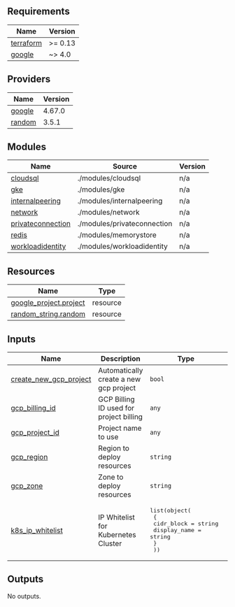 <!-- BEGIN_TF_DOCS -->
## Requirements

| Name | Version |
|------|---------|
| <a name="requirement_terraform"></a> [terraform](#requirement\_terraform) | >= 0.13 |
| <a name="requirement_google"></a> [google](#requirement\_google) | ~> 4.0 |

## Providers

| Name | Version |
|------|---------|
| <a name="provider_google"></a> [google](#provider\_google) | 4.67.0 |
| <a name="provider_random"></a> [random](#provider\_random) | 3.5.1 |

## Modules

| Name | Source | Version |
|------|--------|---------|
| <a name="module_cloudsql"></a> [cloudsql](#module\_cloudsql) | ./modules/cloudsql | n/a |
| <a name="module_gke"></a> [gke](#module\_gke) | ./modules/gke | n/a |
| <a name="module_internalpeering"></a> [internalpeering](#module\_internalpeering) | ./modules/internalpeering | n/a |
| <a name="module_network"></a> [network](#module\_network) | ./modules/network | n/a |
| <a name="module_privateconnection"></a> [privateconnection](#module\_privateconnection) | ./modules/privateconnection | n/a |
| <a name="module_redis"></a> [redis](#module\_redis) | ./modules/memorystore | n/a |
| <a name="module_workloadidentity"></a> [workloadidentity](#module\_workloadidentity) | ./modules/workloadidentity | n/a |

## Resources

| Name | Type |
|------|------|
| [google_project.project](https://registry.terraform.io/providers/hashicorp/google/latest/docs/resources/project) | resource |
| [random_string.random](https://registry.terraform.io/providers/hashicorp/random/latest/docs/resources/string) | resource |

## Inputs

| Name | Description | Type | Default | Required |
|------|-------------|------|---------|:--------:|
| <a name="input_create_new_gcp_project"></a> [create\_new\_gcp\_project](#input\_create\_new\_gcp\_project) | Automatically create a new gcp project | `bool` | `false` | no |
| <a name="input_gcp_billing_id"></a> [gcp\_billing\_id](#input\_gcp\_billing\_id) | GCP Billing ID used for project billing | `any` | n/a | yes |
| <a name="input_gcp_project_id"></a> [gcp\_project\_id](#input\_gcp\_project\_id) | Project name to use | `any` | n/a | yes |
| <a name="input_gcp_region"></a> [gcp\_region](#input\_gcp\_region) | Region to deploy resources | `string` | `"europe-west2"` | no |
| <a name="input_gcp_zone"></a> [gcp\_zone](#input\_gcp\_zone) | Zone to deploy resources | `string` | `"europe-west2-a"` | no |
| <a name="input_k8s_ip_whitelist"></a> [k8s\_ip\_whitelist](#input\_k8s\_ip\_whitelist) | IP Whitelist for Kubernetes Cluster | <pre>list(object(<br>    { <br>      cidr_block   = string <br>      display_name = string<br>    }<br>  ))</pre> | <pre>[<br>  {<br>    "cidr_block": "0.0.0.0/0",<br>    "display_name": "Open to public"<br>  }<br>]</pre> | no |

## Outputs

No outputs.
<!-- END_TF_DOCS -->